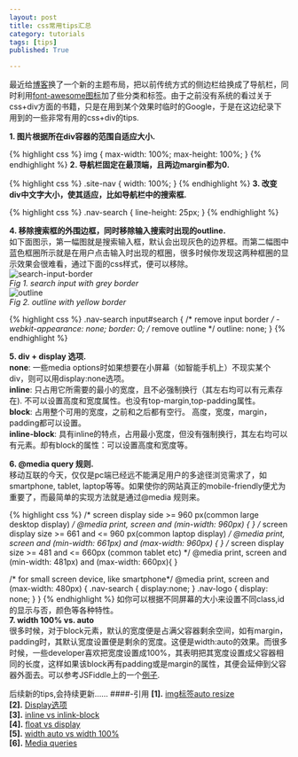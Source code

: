 ```yaml
---
layout: post
title: css常用tips汇总
category: tutorials
tags: [tips]
published: True

---
```


最近给[博客](http://t.hengwei.me)换了一个新的主题布局，把以前传统方式的侧边栏给换成了导航栏，同时利用[font-awesome图标](http://fortawesome.github.io/Font-Awesome/)加了些分类和标签。由于之前没有系统的看过关于css+div方面的书籍，只是在用到某个效果时临时的Google，于是在这边纪录下用到的一些非常有用的css+div的tips.

<!--more-->

**1. 图片根据所在div容器的范围自适应大小.**

{% highlight  css %}
img {
    max-width: 100%;
    max-height: 100%;
}
{% endhighlight %}
**2. 导航栏固定在最顶端，且两边margin都为0.**  

{% highlight css %}
.site-nav {
    width: 100%;
}
{% endhighlight %}
**3. 改变div中文字大小，使其适应，比如导航栏中的搜索框.**  

{% highlight css %}
.nav-search {
  line-height: 25px;
}
{% endhighlight %}

**4. 移除搜索框的外围边框，同时移除输入搜索时出现的outline.**  
如下面图示，第一幅图就是搜索输入框，默认会出现灰色的边界框。而第二幅图中蓝色框圈所示就是在用户点击输入时出现的框圈，很多时候你发现这两种框圈的显示效果会很难看，通过下面的css样式，便可以移除。  
![search-input-border]({{site.cdnurl}}/assets/img/post/search-input-border.png)    
_Fig 1. search input with grey border_   
![outline]({{site.cdnurl}}/assets/img/post/outline-input.png)  
_Fig 2. outline with yellow border_   

{% highlight css %}
.nav-search input#search {
  /* remove input border */
  -webkit-appearance: none;
  border: 0;
  /* remove outline */
  outline: none;
}
{% endhighlight %}

**5. div + display 选项.**  
**none**: 一些media options时如果想要在小屏幕（如智能手机上）不现实某个div，则可以用display:none选项。  
**inline**: 只占用它所需要的最小的宽度，且不必强制换行（其左右均可以有元素存在). 不可以设置高度和宽度属性。也没有top-margin,top-padding属性。  
**block**: 占用整个可用的宽度，之前和之后都有空行。 高度，宽度，margin，padding都可以设置。  
**inline-block**: 具有inline的特点，占用最小宽度，但没有强制换行，其左右均可以有元素。却有block的属性：可以设置高度和宽度等。  


**6. @media query 规则.**  
移动互联的今天，仅仅是pc端已经远不能满足用户的多途径浏览需求了，如smartphone, tablet, laptop等等。如果使你的网站真正的mobile-friendly便尤为重要了，而最简单的实现方法就是通过@media 规则来。 

{% highlight css %}
/* screen display side >= 960 px(common large desktop display) */
@media print, screen and (min-width: 960px) {
}
/* screen display size >= 661 and <= 960 px(common laptop display) */
@media print, screen and (min-width: 661px) and (max-width: 960px) {
}
/* screen display size >= 481 and <= 660px (common tablet etc) */
@media print, screen and (min-width: 481px) and (max-width: 660px){
}

/* for small screen device, like smartphone*/
@media print, screen and (max-width: 480px) {
  .nav-search {
    display:none;
  }
  .nav-logo {
    display: none;
  }
}
{% endhighlight %}
如你可以根据不同屏幕的大小来设置不同class,id的显示与否，颜色等各种特性。  
**7. width 100% vs. auto**  
很多时候，对于block元素，默认的宽度便是占满父容器剩余空间，如有margin，padding时，其默认宽度设置便是剩余的宽度。这便是width:auto的效果。而很多时候，一些developer喜欢把宽度设置成100%，其表明把其宽度设置成父容器相同的长度，这样如果该block再有padding或是margin的属性，其便会延伸到父容器外面去。可以参考JSFiddle上的一个[例子](https://jsfiddle.net/LengerFulluse/b5gvyzt6/1/).  

后续新的tips,会持续更新……
####-引用
**[1].** [img标签auto resize](http://stackoverflow.com/questions/3029422/image-auto-resize-to-fit-div-container)  
**[2].** [Display选项](http://stackoverflow.com/questions/3099030/displayinline-vs-displayblock)  
**[3].** [inline vs inlink-block](http://stackoverflow.com/questions/9189810/css-display-inline-vs-inline-block)  
**[4].** [float vs display](http://stackoverflow.com/questions/11805352/floatleft-vs-displayinline-vs-displayinline-block-vs-displaytable-cell)  
**[5].** [width auto vs width 100%](http://www.456bereastreet.com/archive/201112/the_difference_between_widthauto_and_width100/)   
**[6].** [Media queries](https://css-tricks.com/snippets/css/media-queries-for-standard-devices/)  
